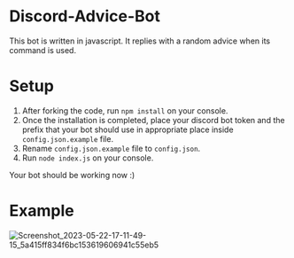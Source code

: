 # Discord-Advice-Bot
This bot is written in javascript. It replies with a random advice when its command is used.

# Setup
1. After forking the code, run `npm install` on your console.
2. Once the installation is completed, place your discord bot token and the prefix that your bot should use in appropriate place inside `config.json.example` file.
3. Rename `config.json.example` file to `config.json`.
4. Run `node index.js` on your console.

Your bot should be working now :)

# Example
![Screenshot_2023-05-22-17-11-49-15_5a415ff834f6bc153619606941c55eb5](https://github.com/Bhaalu-69/Discord-Advice-Bot/assets/116755566/cde42114-7109-440c-98d3-b52a60e21f2b)
